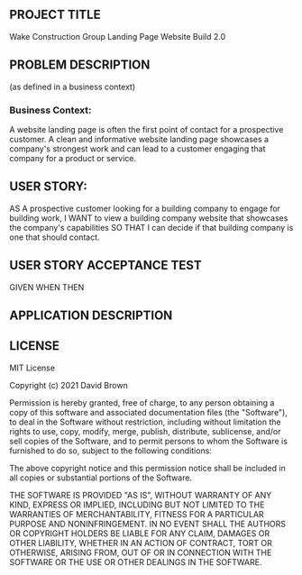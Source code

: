 ## PROJECT TITLE

 Wake Construction Group Landing Page Website     Build 2.0

## PROBLEM DESCRIPTION  
(as defined in a business context)

### Business Context:

A website landing page is often the first point of contact for a prospective customer. A clean and informative website landing page showcases a company's strongest work and can lead to a customer engaging that company for a product or service.

## USER STORY:

AS A prospective customer looking for a building company to engage for building work,
I WANT to view a building company website that showcases the company's capabilities
SO THAT I can decide if that building company is one that should contact.

## USER STORY ACCEPTANCE TEST

GIVEN 
WHEN 
THEN 

## APPLICATION DESCRIPTION

## LICENSE

MIT License

Copyright (c) 2021 David Brown

Permission is hereby granted, free of charge, to any person obtaining a copy of
this software and associated documentation files (the "Software"), to deal in
the Software without restriction, including without limitation the rights to
use, copy, modify, merge, publish, distribute, sublicense, and/or sell copies of
the Software, and to permit persons to whom the Software is furnished to do so,
subject to the following conditions:

The above copyright notice and this permission notice shall be included in all
copies or substantial portions of the Software.

THE SOFTWARE IS PROVIDED "AS IS", WITHOUT WARRANTY OF ANY KIND, EXPRESS OR
IMPLIED, INCLUDING BUT NOT LIMITED TO THE WARRANTIES OF MERCHANTABILITY, FITNESS
FOR A PARTICULAR PURPOSE AND NONINFRINGEMENT. IN NO EVENT SHALL THE AUTHORS OR
COPYRIGHT HOLDERS BE LIABLE FOR ANY CLAIM, DAMAGES OR OTHER LIABILITY, WHETHER
IN AN ACTION OF CONTRACT, TORT OR OTHERWISE, ARISING FROM, OUT OF OR IN
CONNECTION WITH THE SOFTWARE OR THE USE OR OTHER DEALINGS IN THE SOFTWARE.
